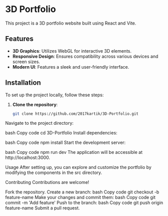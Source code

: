 # 3D Portfolio

This project is a 3D portfolio website built using React and Vite.

## Features

- **3D Graphics**: Utilizes WebGL for interactive 3D elements.
- **Responsive Design**: Ensures compatibility across various devices and screen sizes.
- **Modern UI**: Features a sleek and user-friendly interface.

## Installation

To set up the project locally, follow these steps:

1. **Clone the repository**:
   ```bash
   git clone https://github.com/2017kartik/3D-Portfolio.git
Navigate to the project directory:

bash
Copy code
cd 3D-Portfolio
Install dependencies:

bash
Copy code
npm install
Start the development server:

bash
Copy code
npm run dev
The application will be accessible at http://localhost:3000.

Usage
After setting up, you can explore and customize the portfolio by modifying the components in the src directory.

Contributing
Contributions are welcome!

Fork the repository.
Create a new branch:
bash
Copy code
git checkout -b feature-name
Make your changes and commit them:
bash
Copy code
git commit -m 'Add feature'
Push to the branch:
bash
Copy code
git push origin feature-name
Submit a pull request.

